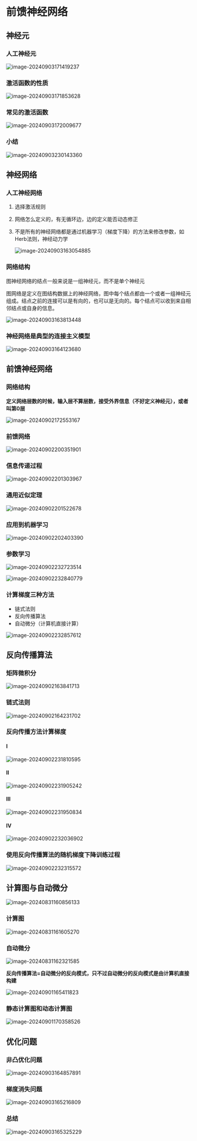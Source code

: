 # 前馈神经网络

## 神经元

### 人工神经元

![image-20240903171419237](../../Image/image-20240903171419237.png)

### 激活函数的性质

![image-20240903171853628](../../Image/image-20240903171853628.png)

### 常见的激活函数

![image-20240903172009677](../../Image/image-20240903172009677.png)

### 小结

![image-20240903230143360](../../Image/image-20240903230143360.png)

## 神经网络

### 人工神经网络

1. 选择激活规则

2. 网络怎么定义的，有无循环边，边的定义能否动态修正

3. 不是所有的神经网络都是通过机器学习（梯度下降）的方法来修改参数，如Herb法则，神经动力学

   ![image-20240903163054885](../../Image/image-20240903163054885.png)

### 网络结构

图神经网络的结点一般来说是一组神经元，而不是单个神经元

图网络是定义在图结构数据上的神经网络，图中每个结点都由一个或者一组神经元组成。结点之前的连接可以是有向的，也可以是无向的。每个结点可以收到来自相邻结点或自身的信息。

![image-20240903163813448](../../Image/image-20240903163813448.png)

### 神经网络是典型的连接主义模型

![image-20240903164123680](../../Image/image-20240903164123680.png)

## 前馈神经网络

### 网络结构

**定义网络层数的时候，输入层不算层数，接受外界信息（不好定义神经元），或者叫第0层**

![image-20240902172553167](../../Image/image-20240902172553167.png)

### 前馈网络

![image-20240902200351901](../../Image/image-20240902200351901.png)

### 信息传递过程

![image-20240902201303967](../../Image/image-20240902201303967.png)

### 通用近似定理

![image-20240902201522678](../../Image/image-20240902201522678.png)

### 应用到机器学习

![image-20240902202403390](../../Image/image-20240902202403390.png)

### 参数学习

![image-20240902232723514](../../Image/image-20240902232723514.png)

![image-20240902232840779](C:/Users/19409/AppData/Roaming/Typora/typora-user-images/image-20240902232840779.png)

### 计算梯度三种方法

- 链式法则
- 反向传播算法
- 自动微分（计算机直接计算）

![image-20240902232857612](C:/Users/19409/AppData/Roaming/Typora/typora-user-images/image-20240902232857612.png)

## 反向传播算法

### 矩阵微积分

![image-20240902163841713](../../Image/image-20240902163841713.png)

### 链式法则

![image-20240902164231702](../../Image/image-20240902164231702.png)

### 反向传播方法计算梯度

#### Ⅰ

![image-20240902231810595](../../Image/image-20240902231810595.png)

#### Ⅱ

![image-20240902231905242](../../Image/image-20240902231905242.png)
#### Ⅲ

![image-20240902231950834](../../Image/image-20240902231950834.png)

#### Ⅳ

![image-20240902232036902](../../Image/image-20240902232036902.png)

### 使用反向传播算法的随机梯度下降训练过程

![image-20240902232315572](../../Image/image-20240902232315572.png)

## 计算图与自动微分

![image-20240831160856133](../../Image/image-20240831160856133.png)



### 计算图

![image-20240831161605270](../../Image/image-20240831161605270.png)

### 自动微分

![image-20240831162321585](../../Image/image-20240831162321585.png)

**反向传播算法=自动微分的反向模式，只不过自动微分的反向模式是由计算机直接构建**

![image-20240901165411823](../../Image/image-20240901165411823.png)

### 静态计算图和动态计算图

![image-20240901170358526](../../Image/image-20240901170358526.png)

## 优化问题

### 非凸优化问题

![image-20240903164857891](../../Image/image-20240903164857891.png)

### 梯度消失问题

![image-20240903165216809](../../Image/image-20240903165216809.png)

### 总结

![image-20240903165325229](../../Image/image-20240903165325229.png)
